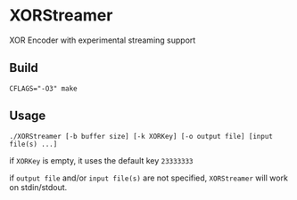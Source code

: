 # XORStreamer
XOR Encoder with experimental streaming support

## Build
`CFLAGS="-O3" make`

## Usage
`./XORStreamer [-b buffer size] [-k XORKey] [-o output file] [input file(s) ...]`

if `XORKey` is empty, it uses the default key `23333333`

if `output file` and/or `input file(s)` are not specified, `XORStreamer` will work on stdin/stdout.
